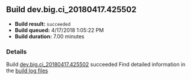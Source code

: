 ## Build dev.big.ci_20180417.425502
- **Build result:** `succeeded`
- **Build queued:** 4/17/2018 1:05:22 PM
- **Build duration:** 7.00 minutes
### Details
Build [dev.big.ci_20180417.425502](https://winappstudio.visualstudio.com/web/build.aspx?pcguid=a4ef43be-68ce-4195-a619-079b4d9834c2&builduri=vstfs%3a%2f%2f%2fBuild%2fBuild%2f25502) succeeded
Find detailed information in the [build log files](https://uwpctdiags.blob.core.windows.net/buildlogs/dev.big.ci_20180417.425502_logs.zip)
